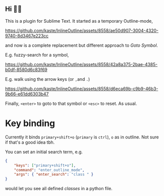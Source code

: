 ## Hi 👋🏾

This is a plugin for Sublime Text.  It started as a temporary Outline-mode, 

https://github.com/kaste/InlineOutline/assets/8558/ae50d907-3004-4320-9740-8d3467e223cc

and now is a complete replacement but different approach to *Goto Symbol*.

E.g. fuzzy-search for a symbol,

https://github.com/kaste/InlineOutline/assets/8558/42a8a375-2bae-4385-b0df-8580d6c83f69

E.g. walk using the arrow keys (or `,`and `.`)

https://github.com/kaste/InlineOutline/assets/8558/d6eca69b-c9b9-46b3-9b66-e61dd6303b47

Finally, `<enter>` to goto to that symbol or `<esc>` to reset.  As usual.


# Key binding

Currently it binds `primary+shift+o` (`primary` is `ctrl`), `o` as in outline.  Not sure 
if that's a good idea tbh. 

You can set an initial search term, e.g.

```json
{
    "keys": ["primary+shift+o"],
    "command": "enter_outline_mode",
    "args": { "enter_search": "class " }
}
```
would let you see all defined *classes* in a python file.
